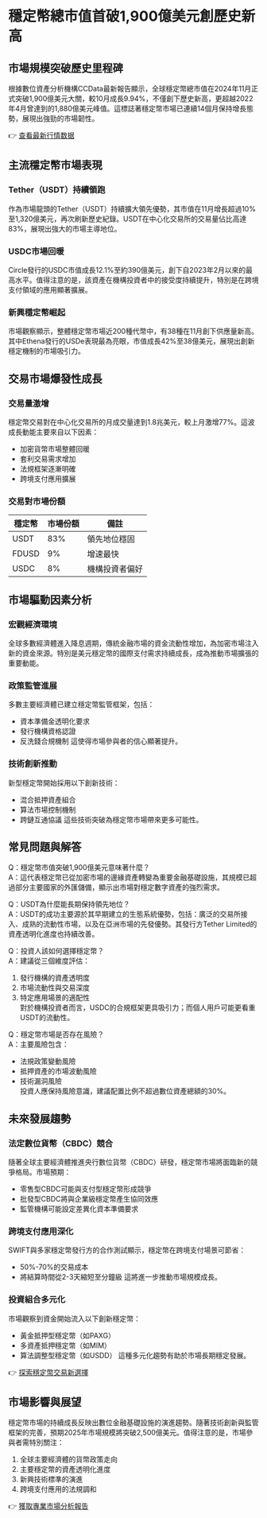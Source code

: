 # 穩定幣總市值首破1,900億美元創歷史新高

## 市場規模突破歷史里程碑
根據數位資產分析機構CCData最新報告顯示，全球穩定幣總市值在2024年11月正式突破1,900億美元大關，較10月成長9.94%，不僅創下歷史新高，更超越2022年4月曾達到的1,880億美元峰值。這標誌著穩定幣市場已連續14個月保持增長態勢，展現出強勁的市場韌性。

👉 [查看最新行情数据](https://bit.ly/okx_welcome)

## 主流穩定幣市場表現
### Tether（USDT）持續領跑
作為市場龍頭的Tether（USDT）持續擴大領先優勢，其市值在11月增長超過10%至1,320億美元，再次刷新歷史紀錄。USDT在中心化交易所的交易量佔比高達83%，展現出強大的市場主導地位。

### USDC市場回暖
Circle發行的USDC市值成長12.1%至約390億美元，創下自2023年2月以來的最高水平。值得注意的是，該資產在機構投資者中的接受度持續提升，特別是在跨境支付領域的應用顯著擴展。

### 新興穩定幣崛起
市場觀察顯示，整體穩定幣市場近200種代幣中，有38種在11月創下供應量新高。其中Ethena發行的USDe表現最為亮眼，市值成長42%至38億美元，展現出創新穩定機制的市場吸引力。

## 交易市場爆發性成長
### 交易量激增
穩定幣交易對在中心化交易所的月成交量達到1.8兆美元，較上月激增77%。這波成長動能主要來自以下因素：
- 加密貨幣市場整體回暖
- 套利交易需求增加
- 法規框架逐漸明確
- 跨境支付應用擴展

### 交易對市場份額
| 穩定幣 | 市場份額 | 備註 |
|--------|----------|------|
| USDT   | 83%      | 領先地位穩固 |
| FDUSD  | 9%       | 增速最快 |
| USDC   | 8%       | 機構投資者偏好 |

## 市場驅動因素分析
### 宏觀經濟環境
全球多數經濟體進入降息週期，傳統金融市場的資金流動性增加，為加密市場注入新的資金來源。特別是美元穩定幣的國際支付需求持續成長，成為推動市場擴張的重要動能。

### 政策監管進展
多數主要經濟體已建立穩定幣監管框架，包括：
- 資本準備金透明化要求
- 發行機構資格認證
- 反洗錢合規機制
這使得市場參與者的信心顯著提升。

### 技術創新推動
新型穩定幣開始採用以下創新技術：
- 混合抵押資產組合
- 算法市場控制機制
- 跨鏈互通協議
這些技術突破為穩定幣市場帶來更多可能性。

## 常見問題與解答

Q：穩定幣市值突破1,900億美元意味著什麼？  
A：這代表穩定幣已從加密市場的邊緣資產轉變為重要金融基礎設施，其規模已超過部分主要國家的外匯儲備，顯示出市場對穩定數字資產的強烈需求。

Q：USDT為什麼能長期保持領先地位？  
A：USDT的成功主要源於其早期建立的生態系統優勢，包括：廣泛的交易所接入、成熟的流動性市場，以及在亞洲市場的先發優勢。其發行方Tether Limited的資產透明化進度也持續改善。

Q：投資人該如何選擇穩定幣？  
A：建議從三個維度評估：  
1. 發行機構的資產透明度  
2. 市場流動性與交易深度  
3. 特定應用場景的適配性  
對於機構投資者而言，USDC的合規框架更具吸引力；而個人用戶可能更看重USDT的流動性。

Q：穩定幣市場是否存在風險？  
A：主要風險包含：  
- 法規政策變動風險  
- 抵押資產的市場波動風險  
- 技術漏洞風險  
投資人應保持風險意識，建議配置比例不超過數位資產總額的30%。

## 未來發展趨勢
### 法定數位貨幣（CBDC）競合
隨著全球主要經濟體推進央行數位貨幣（CBDC）研發，穩定幣市場將面臨新的競爭格局。市場預期：
- 零售型CBDC可能與支付型穩定幣形成競爭
- 批發型CBDC將與企業級穩定幣產生協同效應
- 監管機構可能設定差異化資本準備要求

### 跨境支付應用深化
SWIFT與多家穩定幣發行方的合作測試顯示，穩定幣在跨境支付場景可節省：
- 50%-70%的交易成本
- 將結算時間從2-3天縮短至分鐘級
這將進一步推動市場規模成長。

### 投資組合多元化
市場觀察到資金開始流入以下創新穩定幣：
- 黃金抵押型穩定幣（如PAXG）
- 多資產抵押穩定幣（如MIM）
- 算法調整型穩定幣（如USDD）
這種多元化趨勢有助於市場長期穩定發展。

👉 [探索穩定幣交易新選擇](https://bit.ly/okx_welcome)

## 市場影響與展望
穩定幣市場的持續成長反映出數位金融基礎設施的演進趨勢。隨著技術創新與監管框架的完善，預期2025年市場規模將突破2,500億美元。值得注意的是，市場參與者需特別關注：
1. 全球主要經濟體的貨幣政策走向
2. 主要穩定幣的資產透明化進度
3. 新興技術標準的演進
4. 跨境支付應用的法規調和

👉 [獲取專業市場分析報告](https://bit.ly/okx_welcome)